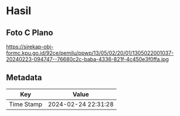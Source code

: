 # Hasil

## Foto C Plano

https://sirekap-obj-formc.kpu.go.id/92ce/pemilu/ppwp/13/05/02/20/01/1305022001037-20240223-094747--76680c2c-baba-4336-821f-4c450e3f0ffa.jpg


## Metadata

| Key        | Value               |
| ---------- | ------------------- |
| Time Stamp | 2024-02-24 22:31:28 |



